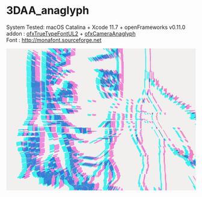 # 3DAA_anaglyph

System Tested: macOS Catalina + Xcode 11.7 + openFrameworks v0.11.0  
addon : [ofxTrueTypeFontUL2](https://github.com/kentaroid/ofxTrueTypeFontUL2) + [ofxCameraAnaglyph](https://github.com/NickHardeman/ofxCameraAnaglyph)  
Font : http://monafont.sourceforge.net  
  
![](https://github.com/yuyurigi/3DAA_anaglyph/blob/master/スクリーンショット%202020-09-05%2022.39.10.png)
